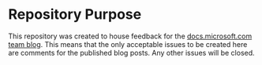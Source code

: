 # Repository Purpose

This repository was created to house feedback for the [docs.microsoft.com team blog](https://docs.microsoft.com/teamblog). This means that the only acceptable issues to be created here are comments for the published blog posts. Any other issues will be closed.
